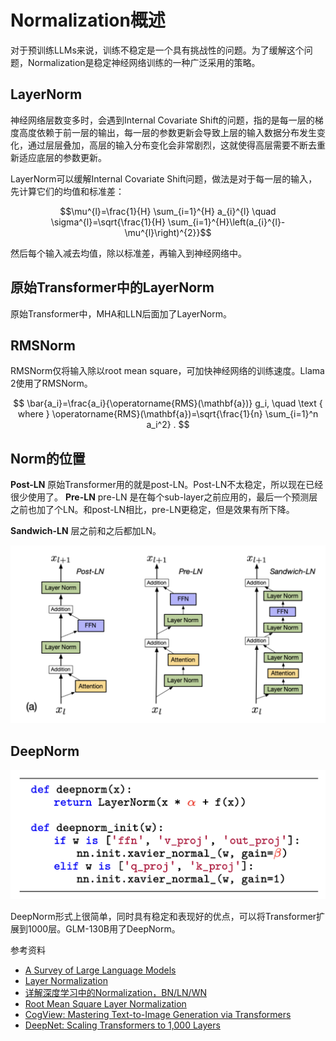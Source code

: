 # Normalization概述

对于预训练LLMs来说，训练不稳定是一个具有挑战性的问题。为了缓解这个问题，Normalization是稳定神经网络训练的一种广泛采用的策略。

## LayerNorm

神经网络层数变多时，会遇到Internal Covariate Shift的问题，指的是每一层的梯度高度依赖于前一层的输出，每一层的参数更新会导致上层的输入数据分布发生变化，通过层层叠加，高层的输入分布变化会非常剧烈，这就使得高层需要不断去重新适应底层的参数更新。

LayerNorm可以缓解Internal Covariate Shift问题，做法是对于每一层的输入，先计算它们的均值和标准差：

$$\mu^{l}=\frac{1}{H} \sum_{i=1}^{H} a_{i}^{l} \quad \sigma^{l}=\sqrt{\frac{1}{H} \sum_{i=1}^{H}\left(a_{i}^{l}-\mu^{l}\right)^{2}}$$

然后每个输入减去均值，除以标准差，再输入到神经网络中。

## 原始Transformer中的LayerNorm

原始Transformer中，MHA和LLN后面加了LayerNorm。

## RMSNorm

RMSNorm仅将输入除以root mean square，可加快神经网络的训练速度。Llama 2使用了RMSNorm。

$$
\bar{a_i}=\frac{a_i}{\operatorname{RMS}(\mathbf{a})} g_i, \quad \text { where } \operatorname{RMS}(\mathbf{a})=\sqrt{\frac{1}{n} \sum_{i=1}^n a_i^2} .
$$


## Norm的位置

**Post-LN** 原始Transformer用的就是post-LN。Post-LN不太稳定，所以现在已经很少使用了。
**Pre-LN** pre-LN 是在每个sub-layer之前应用的，最后一个预测层之前也加了个LN。和post-LN相比，pre-LN更稳定，但是效果有所下降。

**Sandwich-LN**  层之前和之后都加LN。

![截屏2023-08-30 13.20.03.png](../images/norm.png)

## DeepNorm

![截屏2023-08-30 13.24.06.png](../images/deepnorm.png)

DeepNorm形式上很简单，同时具有稳定和表现好的优点，可以将Transformer扩展到1000层。GLM-130B用了DeepNorm。

参考资料

- [A Survey of Large Language Models](https://arxiv.org/abs/2303.18223)
- [Layer Normalization](https://arxiv.org/pdf/1607.06450v1.pdf)
- [详解深度学习中的Normalization，BN/LN/WN](https://zhuanlan.zhihu.com/p/33173246)
- [Root Mean Square Layer Normalization](https://arxiv.org/pdf/1910.07467.pdf)
- [CogView: Mastering Text-to-Image Generation via Transformers](https://arxiv.org/pdf/2105.13290.pdf)
- [DeepNet: Scaling Transformers to 1,000 Layers](https://arxiv.org/pdf/2203.00555.pdf)